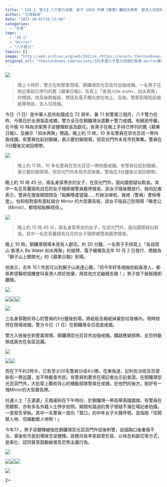 ```yaml
---
title: "【10.1．警力】八千警力戒備　男子 SOGO 外舉《蘋果》籲如水再聚　警丟入垃圾桶"
author: "立場報道"
date: "2021-10-01T16:13:00"
categories:
  - "社會"
tags:
  - "10.1"
  - "Mirror"
  - "八千警力"
topics: []
image: "http://web.archive.org/web/2021im_/https://assets.thestandnews.com/media/photos/3_w1gJMP4.jpg"
original_url: "thestandnews.com/society/101多圖八千警力戒備的香港-mirror廣告牌下的重裝巡警"
---
```

![](http://web.archive.org/web/2021im_/https://assets.thestandnews.com/media/photos/3_w1gJMP4.jpg)
> 晚上十時許，警方在刺警案現場、銅鑼灣崇光百貨外加強戒備。一名男子在附近舉起已停刊的舊《蘋果日報》，及寫上「香港人be water，如水再聚」的標語，他及後將報紙、標語及電子燭光放在地上。及後，警察到場拾起報紙等物品，丟入垃圾桶。

今日（1 日）是中華人民共和國成立 72 周年，兼 7.1 刺警案三個月，八千警力在昨、今兩日於全港各區戒備，警方全日在銅鑼灣派遣數十警力戒備。有網民呼籲，在今晚 10 時為涉案男子梁健輝默哀及獻花。有男子在晚上手持已停刊的舊《蘋果日報》、及展示「如水再聚」標語。晚上約 11 時，10 多名警員在崇光百貨一帶持盾戒備。有警員拉起封鎖線，表示要封鎖現場，但崇光門外未見市民聚集。警員在3分鐘後又收回橙帶。

![](http://web.archive.org/web/2021im_/https://assets.thestandnews.com/media/photos/PC1.jpg)
> 晚上約 11 時，10 多名警員在崇光百貨一帶持盾戒備。有警員拉起封鎖線，表示要封鎖現場，但崇光門外未見市民聚集。警員在3分鐘後又收回橙帶。

晚上約 10 時 45 分，兩名身穿黑衣的女子，在崇光門外，面向牆壁疑似默哀。其中一名在背囊插有白花的女子隨即被警員截停搜查。該女子隨後獲放行。她向記者表示，警員在搜查期間問及「點解喺度望牆……冇辦法㗎啦，我哋（警員）會係喺度」。怡和街對面有當紅組合 Mirror 的大型廣告板，該女子指自己到現場「睇老公（Mirror），都唔知點解唔得」。

![](http://web.archive.org/web/2021im_/https://assets.thestandnews.com/media/photos/SOCO.jpg)
> 晚上約 10 時 45 分，兩名身穿黑衣的女子，在崇光門外，面向牆壁疑似默哀。其中一名在背囊插有白花的女子隨即被警員截停搜查。

晚上 10 時，銅鑼灣現場未見有人獻花。約 20 分鐘，一名男子手持寫上「各自爬山 香港人 Be Water 如水再聚」的紙牌、電子蠟燭及去年 10 月 2 日發行、標題為「獅子山上顯榮光」的《蘋果日報》到場。

他表示，去年 10.1 市民可以到獅子山表達心聲，「但今年好多措施扼殺香港人，都係希望藉呢個機會叫香港人唔好放棄，用其他方式繼續去做！」男子放下紙板隨即離開。

![](http://web.archive.org/web/2021im_/https://assets.thestandnews.com/media/photos/3_w1gJMP4.jpg)

![](http://web.archive.org/web/2021im_/https://assets.thestandnews.com/media/photos/4_mqpUDKi.jpg)![](http://web.archive.org/web/2021im_/https://assets.thestandnews.com/media/photos/5_vPUEfcE.jpg)![](http://web.archive.org/web/2021im_/https://assets.thestandnews.com/media/photos/1_xy6nb1m.jpg)

![](http://web.archive.org/web/2021im_/https://assets.thestandnews.com/media/photos/2_w5Ijy2S.jpg)

三名身穿戰術背心的警員約5分鐘後到場，將紙板及報紙掉棄到垃圾桶內，現時依然在現場戒備。警方今日（1 日）在銅鑼灣全日高度戒備。

警方入夜後在刺警案現場、銅鑼灣崇光百貨外加強戒備。鐵路應變部隊、反恐特勤隊成員也在各區巡邏。

![](http://web.archive.org/web/2021im_/https://assets.thestandnews.com/media/photos/a_WWXGNLp.jpg)

![](http://web.archive.org/web/2021im_/https://assets.thestandnews.com/media/photos/b_JGtGG3Z.jpg)![](http://web.archive.org/web/2021im_/https://assets.thestandnews.com/media/photos/c_iNzc3HF.jpg)

而在下午約2時半，已有至少20名警員分成4小隊，在東角道、記利佐治街及百德新街一帶巡邏，並不時截查市民。有警員則要求在場記者出示記者證。在銅鑼灣崇光百貨門外，大批穿上戰術背心的機動部隊警員在戒備，在他們的後方，剛好有一塊Mirror的大型廣告牌。

社運人士「王婆婆」王鳳瑤則在下午時份，於銅鑼灣一帶高舉英國國旗，有警員在旁觀察，亦有多名外籍人士停步拍照。期間有路過的男子懷疑不滿在場記者拍攝，一度發生爭執。其中一名警員一度向「幫口」的中年女子大聲呼喝，並指她「佢鬧緊人哋、佢煽動緊人哋啊！」

今年7.1 ，男子梁健輝被指在銅鑼灣崇光百貨門外從後刺警，自插胸口後重傷不治，事後有市民到場悼念梁健輝。政務司長李家超曾形容，以悼念和獻花等方式，是美化、認同甚至鼓勵破壞及恐怖主義行為。

![](http://web.archive.org/web/2021im_/https://assets.thestandnews.com/media/photos/Layer_0_JSn2zY7.png)

![](http://web.archive.org/web/2021im_/https://assets.thestandnews.com/media/photos/dd_RPqB20s.jpg)![](http://web.archive.org/web/2021im_/https://assets.thestandnews.com/media/photos/bb_Ye90W0e.jpg)![](http://web.archive.org/web/2021im_/https://assets.thestandnews.com/media/photos/c_9sKVIOi.jpg)

![](http://web.archive.org/web/2021im_/https://assets.thestandnews.com/media/photos/cc_WhOz5pf.jpg)

2+